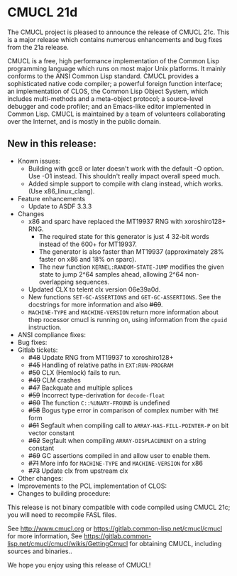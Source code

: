# CMUCL 21d

The CMUCL project is pleased to announce the release of CMUCL 21c.
This is a major release which contains numerous enhancements and bug
fixes from the 21a release.

CMUCL is a free, high performance implementation of the Common Lisp
programming language which runs on most major Unix platforms. It
mainly conforms to the ANSI Common Lisp standard. CMUCL provides a
sophisticated native code compiler; a powerful foreign function
interface; an implementation of CLOS, the Common Lisp Object System,
which includes multi-methods and a meta-object protocol; a
source-level debugger and code profiler; and an Emacs-like editor
implemented in Common Lisp. CMUCL is maintained by a team of
volunteers collaborating over the Internet, and is mostly in the
public domain.

## New in this release:
  * Known issues:
    * Building with gcc8 or later doesn't work with the default -O option. Use -O1 instead.  This shouldn't really impact overall speed much.
    * Added simple support to compile with clang instead, which works. (Use x86_linux_clang).
  * Feature enhancements
    * Update to ASDF 3.3.3
  * Changes
    * x86 and sparc have replaced the MT19937 RNG with xoroshiro128+ RNG.
      * The required state for this generator is just 4 32-bit words instead of the 600+ for MT19937.
      * The generator is also faster than MT19937 (approximately 28% faster on x86 and 18% on sparc).
      * The new function `KERNEL:RANDOM-STATE-JUMP` modifies the given state to jump 2^64 samples ahead, allowing 2^64 non-overlapping sequences.
    * Updated CLX to telent clx version 06e39a0d.
    * New functions `SET-GC-ASSERTIONS` and `GET-GC-ASSERTIONS`.  See the docstrings for more information and also ~~#69~~.
    * `MACHINE-TYPE` and `MACHINE-VERSION` return more information about thep rocessor cmucl is running on, using information from the `cpuid` instruction.
  * ANSI compliance fixes:
  * Bug fixes:
  * Gitlab tickets:
    * ~~#48~~ Update RNG from MT19937 to xoroshiro128+
    * ~~#45~~ Handling of relative paths in `EXT:RUN-PROGRAM`
    * ~~#50~~ CLX (Hemlock) fails to run.
    * ~~#49~~ CLM crashes
    * ~~#47~~ Backquate and multiple splices
    * ~~#59~~ Incorrect type-derivation for `decode-float`
    * ~~#60~~ The function `C::%UNARY-FROUND` is undefined
    * ~~#58~~ Bogus type error in comparison of complex number with `THE` form
    * ~~#61~~ Segfault when compiling call to `ARRAY-HAS-FILL-POINTER-P` on bit vector constant
    * ~~#62~~ Segfault when compiling `ARRAY-DISPLACEMENT` on a string constant
    * ~~#69~~ GC assertions compiled in and allow user to enable them.
    * ~~#71~~ More info for `MACHINE-TYPE` and `MACHINE-VERSION` for x86
    * ~~#73~~ Update clx from upstream clx
  * Other changes:
  * Improvements to the PCL implementation of CLOS:
  * Changes to building procedure:

This release is not binary compatible with code compiled using CMUCL
21c; you will need to recompile FASL files.

See http://www.cmucl.org or
https://gitlab.common-lisp.net/cmucl/cmucl for more information,
See
https://gitlab.common-lisp.net/cmucl/cmucl/wikis/GettingCmucl
for obtaining CMUCL, including sources and binaries..


We hope you enjoy using this release of CMUCL!
